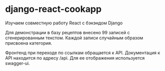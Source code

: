 # django-react-cookapp
Изучаем совместную работу React с бэкэндом Django


Для демонстрации в базу рецептов внесено 99 записей с сгенерированным текстом.
Каждой записи случайным образом присвоена категория.

Фронтенд при переходе по ссылкам обращается к API. Документация к API 
находится по адресу /api. Для ее отображения используется swagger-ui.

